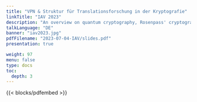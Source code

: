 ```yaml
---
title: "VPN & Struktur für Translationsforschung in der Kryptografie"
linkTitle: "IAV 2023"
description: "An overview on quantum cryptography, Rosenpass' cryptographic tools and structure."
talkLanguage: "DE"
banner: "iav2023.jpg"
pdfFilename: "2023-07-04-IAV/slides.pdf"
presentation: true

weight: 97
menu: false
type: docs
toc:
  depth: 3
---
```


{{< blocks/pdfembed >}}